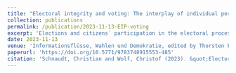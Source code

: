 ```yaml
---
title: "Electoral integrity and voting: The interplay of individual perceptions and contextual conditions (chapter in edited volume)"
collection: publications
permalink: /publication/2023-11-13-EIP-voting
excerpt: 'Elections and citizens´ participation in the electoral process are at the heart of representative democracy. In the absence of free and fair elections, citizens lack a meaningful opportunity to take part in the selection of political representatives and, hence, are deprived of an effective means to influence the direction of public policies in their country. Elections and voting thus fulfill an important legitimizing function that is indispensable for the long-term viability of modern democratic systems. Despite its overall relevance for democratic well-being, the nexus between the integrity of the electoral process and citizens´ inclination to participate in elections has been largely overlooked in extant research. Against this background, our study aims to shed new light on how the integrity of the electoral process and individual perceptions about the proper conduct of elections are related to citizens´ voting behavior. In doing so, the study contributes to the extant literature in at least three distinct ways: First, it provides a more comprehensive analysis than previous research by simultaneously considering both individual-level electoral integrity perceptions and countries´ actual, contextual-level electoral integrity as antecedents of individual citizens´ participation in elections. Second, it highlights the micro-macro conditionality of electoral integrity by arguing that the relevance of individual-level electoral integrity perceptions as determinants of citizens´ voting behavior depends on the actual, contextual-level electoral integrity of a country. Third, it offers a more encompassing empirical test than previous studies by analyzing information from 130,000 individual survey respondents from WVS and EVS, covering a total of 75 countries over a period of eleven years (2011-2021). Results show that individual perceptions concerning the proper conduct of elections constitute a decisive factor in citizens´ voting calculus. Second, there is no direct effect of a country´s contextual-level electoral integrity on individual voting behavior. Third, the impact of individual-level electoral integrity perceptions on citizens´ propensity to vote is conditioned by the actual electoral integrity across contexts. Specifically, individual perceptions are more relevant for citizens´ voting calculus when the actual quality of the electoral process is high.'
date: 2023-11-13
venue: 'Informationsflüsse, Wahlen und Demokratie, edited by Thorsten Faas, Sascha Huber, Mona Krewel, and Sigrid Rossteutscher'
paperurl: 'https://doi.org/10.5771/9783748915553-485'
citation: 'Schnaudt, Christian and Wolf, Christof (2023). &quot;Electoral integrity and voting: The interplay of individual perceptions and contextual conditions.&quot; In Thorsten Faas, Sascha Huber, Mona Krewel, and Sigrid Rossteutscher (eds), <i>Informationsflüsse, Wahlen und Demokratie</i>. Baden-Baden: Nomos, 485-512.'
---
```

